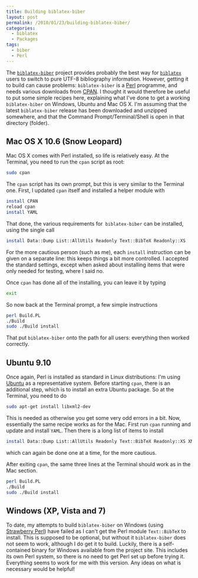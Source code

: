```yaml
---
title: Building biblatex-biber
layout: post
permalink: /2010/01/23/building-biblatex-biber/
categories:
  - biblatex
  - Packages
tags:
  - biber
  - Perl
---
```

The [`biblatex-biber`](http://biblatex-biber.sourceforge.net/) project provides probably the best way for [`biblatex`](https://ctan.org/pkg/biblatex) users to switch to pure UTF-8 bibliography information. However, getting it to build can cause problems: `biblatex-biber` is a [Perl](http://www.perl.org/) programme, and needs various downloads from [CPAN](http://www.cpan.org/). I thought it would therefore be useful to put some simple recipes here, explaining what I've done to get a working `biblatex-biber` on Windows, Ubuntu and Mac OS X. I'm assuming that the latest `biblatex-biber` release has been downloaded and unzipped somewhere, and that the Command Prompt/Terminal/Shell is open in that directory (folder).

## Mac OS X 10.6 (Snow Leopard)

Mac OS X comes with Perl installed, so life is relatively easy. At the Terminal, you need to run the `cpan` script as root:

```bash
sudo cpan
```

The `cpan` script has its own prompt, but this is very similar to the Terminal one. First, I updated `cpan` itself and installed a helper module with

```bash
install CPAN
reload cpan
install YAML
```

That done, the various requirements for` biblatex-biber` can be installed, using the single call

```bash
install Data::Dump List::AllUtils Readonly Text::BibTeX Readonly::XS
```

For the more cautious person (such as me), each `install` instruction can be given on a separate line: this keeps things a bit more controlled. I accepted the standard settings, except when asked about installing items that were only needed for testing, where I said no.

Once `cpan` has done all of the installing, you can leave it by typing

```bash
exit
```

So now back at the Terminal prompt, a few simple instructions

```bash
perl Build.PL
./Build
sudo ./Build install
```

That put `biblatex-biber` onto the path for all users: everything then worked correctly.

## Ubuntu 9.10

Once again, Perl is installed as standard in Linux distributions: I'm using [Ubuntu](http://www.ubuntu.com/) as a representative system. Before starting `cpan`, there is an additional step, which is to install an extra Ubuntu package. So at the Terminal, you need to do

```bash
sudo apt-get install libxml2-dev
```

This is needed as otherwise you get some very odd errors in a bit. Now, essentially the same recipe works as for the Mac. First run `cpan` running and update and install `YAML`. Then there is a long list of items to install

```bash
install Data::Dump List::AllUtils Readonly Text::BibTeX Readonly::XS XML::Writer XML::LibXML File::Slurp
```

which can again be done one at a time, for the more cautious.

After exiting `cpan`, the same three lines at the Terminal should work as in the Mac section.

```bash
perl Build.PL
./Build
sudo ./Build install
```

## Windows (XP, Vista and 7)

To date, my attempts to build `biblatex-biber` on Windows (using [Strawberry Perl](http://strawberryperl.com/)) have failed as I can't get the Perl module `Text::BibTeX` to install. This is supposed to be optional, but without it `biblatex-biber` does not seem to work, although I do get it to build. Luckily, there is a self-contained binary for Windows available from the project site. This includes its own Perl system, so there is no need to get Perl set up before trying it. Everything seems to work for me with this version. Any ideas on what is necessary would be helpful!
